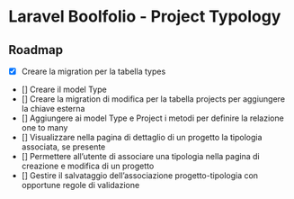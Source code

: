 # Laravel Boolfolio - Project Typology

## Roadmap

-   [x] Creare la migration per la tabella types
-   [] Creare il model Type
-   [] Creare la migration di modifica per la tabella projects per aggiungere la chiave esterna
-   [] Aggiungere ai model Type e Project i metodi per definire la relazione one to many
-   [] Visualizzare nella pagina di dettaglio di un progetto la tipologia associata, se presente
-   [] Permettere all’utente di associare una tipologia nella pagina di creazione e modifica di un progetto
-   [] Gestire il salvataggio dell’associazione progetto-tipologia con opportune regole di validazione
